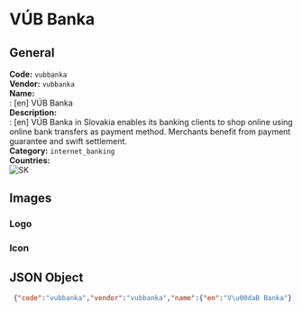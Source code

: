 # VÚB Banka 
## General 
**Code:** `vubbanka`  
**Vendor:** `vubbanka`  
**Name:**  
:	[en] VÚB Banka  
**Description:**  
: [en] VÚB Banka in Slovakia enables its banking clients to shop online using online bank transfers as payment method. Merchants benefit from payment guarantee and swift settlement.  
**Category:** `internet_banking`  
**Countries:**  
![SK](https://cdnjs.cloudflare.com/ajax/libs/flag-icon-css/3.3.0/flags/4x3/SK.svg#w24)  
 
## Images 
### Logo 
### Icon 
## JSON Object 
```json
 {"code":"vubbanka","vendor":"vubbanka","name":{"en":"V\u00daB Banka"},"description":{"en":"V\u00daB Banka\u00a0in Slovakia enables\u00a0its banking clients to shop online using online bank transfers as payment method. Merchants benefit from payment guarantee and swift settlement."},"countries":["SK"],"category":"internet_banking"}```  
